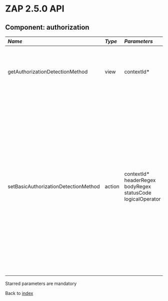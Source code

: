 # ZAP 2.5.0 API
## Component: authorization
| _Name_ | _Type_ | _Parameters_ | _Description_ |
|:-------|:-------|:-------------|:--------------|
| getAuthorizationDetectionMethod| view | contextId*  | Obtains all the configuration of the authorization detection method that is currently set for a context. |
| setBasicAuthorizationDetectionMethod| action | contextId* headerRegex bodyRegex statusCode logicalOperator  | Sets the authorization detection method for a context as one that identifies un-authorized messages based on: the message's status code or a regex pattern in the response's header or body. Also, whether all conditions must match or just some can be specified via the logicalOperator parameter, which accepts two values: "AND" (default), "OR".   |

Starred parameters are mandatory

Back to [index](ApiGen_Index)

